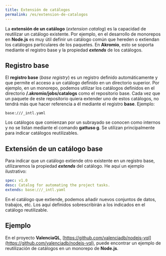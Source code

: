 ```yaml
---
title: Extensión de catálogos
permalink: /es/extension-de-catalogos
---
```


La **extensión de un catálogo** (*extension catalog*) es la capacidad de reutilizar un catálogo existente.
Por ejemplo, en el desarrollo de monorepos en **Node.js** es muy útil definir un catálogo común que hereden o extiendan los catálogos particulares de los paquetes.
En **Akromio**, esto se soporta mediante el registro base y la propiedad ***extends*** de los catálogos.

## Registro base

El **registro base** (*base registry*) es un registro definido automáticamente y que permite el acceso a un catálogo definido en un directorio superior.
Por ejemplo, en un monorepo, podemos utilizar los catálogos definidos en el directorio **/.akromio/jobs/catalogs** como el repositorio base.
Cada vez que un paquete de este repositorio quiera extender uno de estos catálogos, no tendrá más que hacer referencia a él mediante el registro **base**.
Ejemplo:

```
base:///_intl.yaml
```

Los catálogos que comienzan por un subrayado se conocen como internos y no se listan mediante el comando **gattuso g**.
Se utilizan principalmente para indicar catálogos reutilizables.

## Extensión de un catálogo base

Para indicar que un catálogo extiende otro existente en un registro base, utilizaremos la propiedad ***extends*** del catálogo.
He aquí un ejemplo ilustrativo:

```yaml
spec: v1.0
desc: Catalog for automating the project tasks.
extends: base:///_intl.yaml
```

En el catálogo que extiende, podemos añadir nuevos conjuntos de datos, trabajos, etc.
Los aquí definidos sobrescribirán a los indicados en el catálogo reutilizable.

## Ejemplo

En el proyecto **ValenciaQL**, [https://github.com/valenciadb/nodejs-vql](https://github.com/valenciadb/nodejs-vql), puede encontrar un ejemplo de reutilización de catálogos en un monorepo de **Node.js**.
